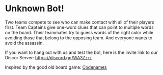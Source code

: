 # Unknown Bot!

Two teams compete to see who can make contact with all of their players first. Team Captains give one-word clues that can point to multiple words on the board. Their teammates try to guess words of the right color while avoiding those that belong to the opposing team. And everyone wants to avoid the assassin.

If you want to hang out with us and test the bot, here is the invite link to our Discor Server: https://discord.gg/WA3Zzrz

Inspired by the good old board game: [Codenames](https://boardgamegeek.com/boardgame/178900/codenames)
